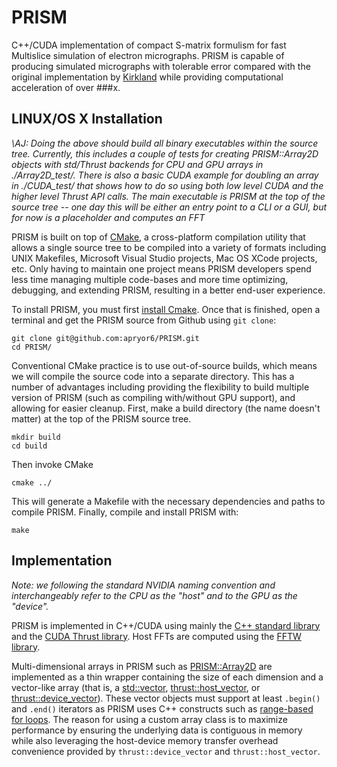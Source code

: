 # PRISM
C++/CUDA implementation of compact S-matrix formulism for fast Multislice simulation of electron micrographs. PRISM is capable of producing simulated micrographs with tolerable error compared with the original implementation by [Kirkland](http://people.ccmr.cornell.edu/~kirkland/) while providing computational acceleration of over ###x.


## LINUX/OS X Installation

*\AJ: Doing the above should build all binary executables within the source tree. Currently, this includes a couple of tests for creating PRISM::Array2D objects with std/Thrust backends for CPU and GPU arrays in ./Array2D_test/. There is also a basic CUDA example for doubling an array in ./CUDA_test/ that shows how to do so using both low level CUDA and the higher level Thrust API calls. The main executable is PRISM at the top of the source tree -- one day this will be either an entry point to a CLI or a GUI, but for now is a placeholder and computes an FFT*

PRISM is built on top of [CMake](https://cmake.org/), a cross-platform compilation utility that allows a single source tree to be compiled into a variety of formats including UNIX Makefiles, Microsoft Visual Studio projects, Mac OS XCode projects, etc. Only having to maintain one project means PRISM developers spend less time managing multiple code-bases and more time optimizing, debugging, and extending PRISM, resulting in a better end-user experience.  

To install PRISM, you must first [install Cmake](https://cmake.org/install/). Once that is finished, open a terminal and get the PRISM source from Github using `git clone`:

```
git clone git@github.com:apryor6/PRISM.git
cd PRISM/
```

Conventional CMake practice is to use out-of-source builds, which means we will compile the source code into a separate directory. This has a number of advantages including providing the flexibility to build multiple version of PRISM (such as compiling with/without GPU support), and allowing for easier cleanup. First, make a build directory (the name doesn't matter) at the top of the PRISM source tree.

```
mkdir build
cd build
```
Then invoke CMake

```
cmake ../
```

This will generate a Makefile with the necessary dependencies and paths to compile PRISM. Finally, compile and install PRISM with:

```
make
```

## Implementation

*Note: we following the standard NVIDIA naming convention and interchangeably refer to the CPU as the "host" and to the GPU as the "device".*

PRISM is implemented in C++/CUDA using mainly the [C++ standard library](http://en.cppreference.com/w/) and the [CUDA Thrust library](https://github.com/thrust/thrust). Host FFTs are computed using the [FFTW library](http://www.fftw.org/). 

Multi-dimensional arrays in PRISM such as [PRISM::Array2D](Array2D.h) are implemented as a thin wrapper containing the size of each dimension and a vector-like array (that is, a [std::vector](http://en.cppreference.com/w/cpp/container/vector), [thrust::host_vector](https://thrust.github.io/doc/classthrust_1_1host__vector.html), or [thrust::device_vector](https://thrust.github.io/doc/classthrust_1_1device__vector.html)). These vector objects must support at least `.begin()` and `.end()` iterators as PRISM uses C++ constructs such as [range-based for loops](http://en.cppreference.com/w/cpp/language/range-for). The reason for using a custom array class is to maximize performance by ensuring the underlying data is contiguous in memory while also leveraging the host-device memory transfer overhead convenience provided by `thrust::device_vector` and `thrust::host_vector`.


